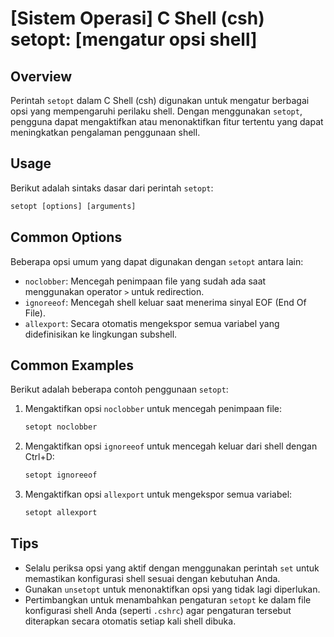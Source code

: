 # [Sistem Operasi] C Shell (csh) setopt: [mengatur opsi shell]

## Overview
Perintah `setopt` dalam C Shell (csh) digunakan untuk mengatur berbagai opsi yang mempengaruhi perilaku shell. Dengan menggunakan `setopt`, pengguna dapat mengaktifkan atau menonaktifkan fitur tertentu yang dapat meningkatkan pengalaman penggunaan shell.

## Usage
Berikut adalah sintaks dasar dari perintah `setopt`:

```csh
setopt [options] [arguments]
```

## Common Options
Beberapa opsi umum yang dapat digunakan dengan `setopt` antara lain:

- `noclobber`: Mencegah penimpaan file yang sudah ada saat menggunakan operator `>` untuk redirection.
- `ignoreeof`: Mencegah shell keluar saat menerima sinyal EOF (End Of File).
- `allexport`: Secara otomatis mengekspor semua variabel yang didefinisikan ke lingkungan subshell.

## Common Examples
Berikut adalah beberapa contoh penggunaan `setopt`:

1. Mengaktifkan opsi `noclobber` untuk mencegah penimpaan file:
   ```csh
   setopt noclobber
   ```

2. Mengaktifkan opsi `ignoreeof` untuk mencegah keluar dari shell dengan Ctrl+D:
   ```csh
   setopt ignoreeof
   ```

3. Mengaktifkan opsi `allexport` untuk mengekspor semua variabel:
   ```csh
   setopt allexport
   ```

## Tips
- Selalu periksa opsi yang aktif dengan menggunakan perintah `set` untuk memastikan konfigurasi shell sesuai dengan kebutuhan Anda.
- Gunakan `unsetopt` untuk menonaktifkan opsi yang tidak lagi diperlukan.
- Pertimbangkan untuk menambahkan pengaturan `setopt` ke dalam file konfigurasi shell Anda (seperti `.cshrc`) agar pengaturan tersebut diterapkan secara otomatis setiap kali shell dibuka.